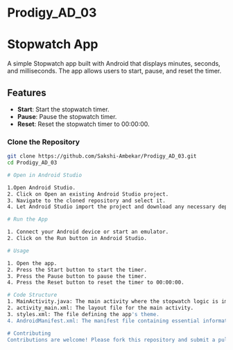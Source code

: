 # Prodigy_AD_03
# Stopwatch App

A simple Stopwatch app built with Android that displays minutes, seconds, and milliseconds. The app allows users to start, pause, and reset the timer.

## Features

- **Start**: Start the stopwatch timer.
- **Pause**: Pause the stopwatch timer.
- **Reset**: Reset the stopwatch timer to 00:00:00.


### Clone the Repository

```sh
git clone https://github.com/Sakshi-Ambekar/Prodigy_AD_03.git
cd Prodigy_AD_03

# Open in Android Studio

1.Open Android Studio.
2. Click on Open an existing Android Studio project.
3. Navigate to the cloned repository and select it.
4. Let Android Studio import the project and download any necessary dependencies.

# Run the App

1. Connect your Android device or start an emulator.
2. Click on the Run button in Android Studio.

# Usage

1. Open the app.
2. Press the Start button to start the timer.
3. Press the Pause button to pause the timer.
4. Press the Reset button to reset the timer to 00:00:00.

# Code Structure
1. MainActivity.java: The main activity where the stopwatch logic is implemented.
2. activity_main.xml: The layout file for the main activity.
3. styles.xml: The file defining the app's theme.
4. AndroidManifest.xml: The manifest file containing essential information about the app.

# Contributing
Contributions are welcome! Please fork this repository and submit a pull request for any feature enhancements or bug fixes.
